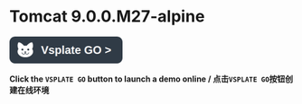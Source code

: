 # Tomcat 9.0.0.M27-alpine

<a href="https://www.vsplate.com/?docker-compose=https://github.com/vsplate/dcenvs/tomcat/9.0.0.M27-alpine"><img alt="VSPLATE GO" src="https://raw.githubusercontent.com/vsplate/images/master/vsgo_btn.png" width="200px"></a>

**Click the `VSPLATE GO` button to launch a demo online / 点击`VSPLATE GO`按钮创建在线环境**
